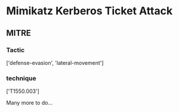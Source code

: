 # Mimikatz Kerberos Ticket Attack

## MITRE

### Tactic
['defense-evasion', 'lateral-movement']

### technique
['T1550.003']

Many more to do...
